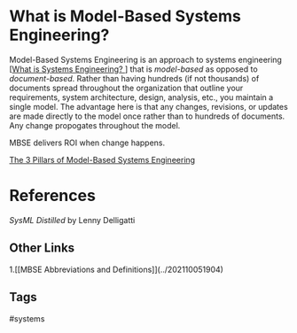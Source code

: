 # What is Model-Based Systems Engineering? 

Model-Based Systems Engineering is an approach to systems engineering [[What is Systems Engineering?  ](../202201080221)] that is *model-based* as opposed to *document-based*. Rather than having hundreds (if not thousands) of documents spread throughout the organization that outline your requirements, system architecture, design, analysis, etc., you maintain a single model. The advantage here is that any changes, revisions, or updates are made directly to the model once rather than to hundreds of documents. Any change propogates throughout the model.   

MBSE delivers ROI when change happens.  

[The 3 Pillars of Model-Based Systems Engineering](../202310270335)  

# References
*SysML Distilled* by Lenny Delligatti

## Other Links
1.[\[MBSE Abbreviations and Definitions]\](../202110051904) 

## Tags
#systems
